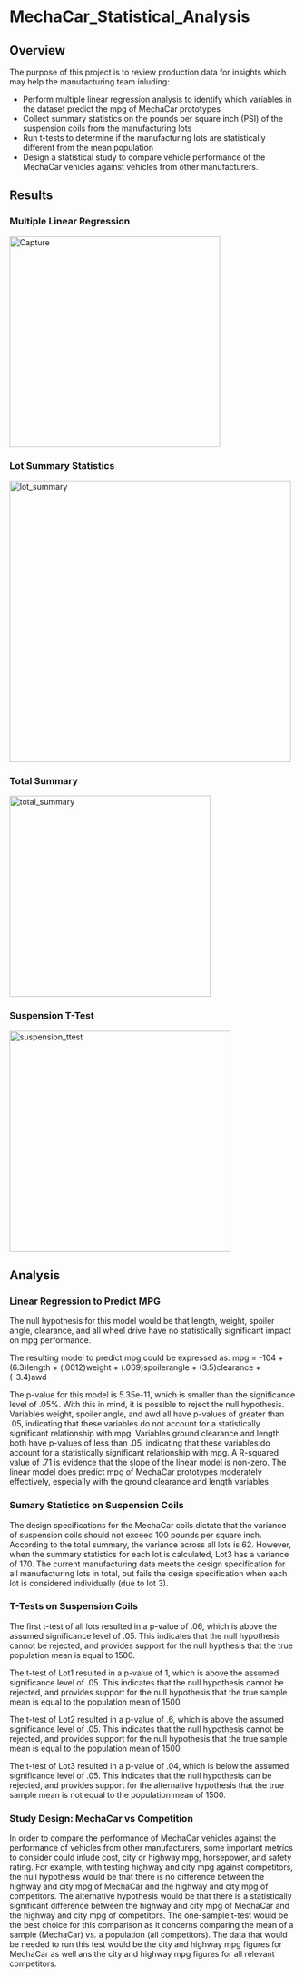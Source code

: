 # MechaCar_Statistical_Analysis

## Overview
The purpose of this project is to review production data for insights which may help the manufacturing team inluding:
- Perform multiple linear regression analysis to identify which variables in the dataset predict the mpg of MechaCar prototypes
- Collect summary statistics on the pounds per square inch (PSI) of the suspension coils from the manufacturing lots
- Run t-tests to determine if the manufacturing lots are statistically different from the mean population
- Design a statistical study to compare vehicle performance of the MechaCar vehicles against vehicles from other manufacturers. 

## Results

### Multiple Linear Regression
<img width="371" alt="Capture" src="https://user-images.githubusercontent.com/107224097/193650252-b21bfbf1-7b08-47cb-9359-680e39d090b6.PNG">

### Lot Summary Statistics 
<img width="496" alt="lot_summary" src="https://user-images.githubusercontent.com/107224097/193650297-bdc9274c-ff8e-4e59-9d7f-22c5ef266554.PNG">

### Total Summary
<img width="354" alt="total_summary" src="https://user-images.githubusercontent.com/107224097/193650482-ac780ef3-dd2e-4296-bf0b-9a668389b98a.PNG">

### Suspension T-Test
<img width="389" alt="suspension_ttest" src="https://user-images.githubusercontent.com/107224097/193650398-330acc4c-42fc-4810-a2f6-028761dda6a2.PNG">

## Analysis 

### Linear Regression to Predict MPG
The null hypothesis for this model would be that length, weight, spoiler angle, clearance, and all wheel drive have no statistically significant impact on mpg performance. 

The resulting model to predict mpg could be expressed as:
mpg = -104 + (6.3)length + (.0012)weight + (.069)spoilerangle + (3.5)clearance + (-3.4)awd

The p-value for this model is 5.35e-11, which is smaller than the significance level of .05%. With this in mind, it is possible to reject the null hypothesis. Variables weight, spoiler angle, and awd all have p-values of greater than .05, indicating that these variables do not account for a statistically significant relationship with mpg. Variables ground clearance and length both have p-values of less than .05, indicating that these variables do account for a statistically significant relationship with mpg. A R-squared value of .71 is evidence that the slope of the linear model is non-zero. The linear model does predict mpg of MechaCar prototypes moderately effectively, especially with the ground clearance and length variables.

### Sumary Statistics on Suspension Coils
The design specifications for the MechaCar coils dictate that the variance of suspension coils should not exceed 100 pounds per square inch. According to the total summary, the variance across all lots is 62. However, when the summary statistics for each lot is calculated, Lot3 has a variance of 170. The current manufacturing data meets the design specification for all manufacturing lots in total, but fails the design specification when each lot is considered individually (due to lot 3).

### T-Tests on Suspension Coils
The first t-test of all lots resulted in a p-value of .06, which is above the assumed significance level of .05. This indicates that the null hypothesis cannot be rejected, and provides support for the null hypthesis that the true population mean is equal to 1500.

The t-test of Lot1 resulted in a p-value of 1, which is above the assumed significance level of .05. This indicates that the null hypothesis cannot be rejected, and provides support for the null hypothesis that the true sample mean is equal to the population mean of 1500.

The t-test of Lot2 resulted in a p-value of .6, which is above the assumed significance level of .05. This indicates that the null hypothesis cannot be rejected, and provides support for the null hypothesis that the true sample mean is equal to the population mean of 1500.

The t-test of Lot3 resulted in a p-value of .04, which is below the assumed significance level of .05. This indicates that the null hypothesis can be rejected, and provides support for the alternative hypothesis that the true sample mean is not equal to the population mean of 1500.

### Study Design: MechaCar vs Competition
In order to compare the performance of MechaCar vehicles against the performance of vehicles from other manufacturers, some important metrics to consider could inlude cost, city or highway mpg, horsepower, and safety rating. For example, with testing highway and city mpg against competitors, the null hypothesis would be that there is no difference between the highway and city mpg of MechaCar and the highway and city mpg of competitors. The alternative hypothesis would be that there is a statistically significant difference between the highway and city mpg of MechaCar and the highway and city mpg of competitors. The one-sample t-test would be the best choice for this comparison as it concerns comparing the mean of a sample (MechaCar) vs. a population (all competitors). The data that would be needed to run this test would be the city and highway mpg figures for MechaCar as well ans the city and highway mpg figures for all relevant competitors.
